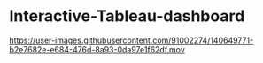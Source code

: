 # Interactive-Tableau-dashboard

https://user-images.githubusercontent.com/91002274/140649771-b2e7682e-e684-476d-8a93-0da97e1f62df.mov
